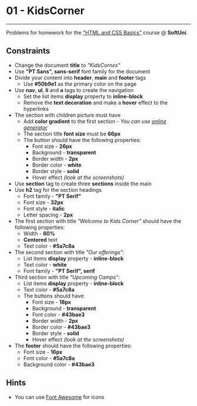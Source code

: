 # 01 - KidsCorner
------
Problems for homework for the [“HTML and CSS Basics”](#) course @ **SoftUni**.

## Constraints
* Change the document **title** to *"KidsCornes"*
* Use **"PT Sans", sans-serif** font family for the document
* Divide your content into **header**, **main** and **footer** tags
    * Use **#50b9e1** as the primary color on the page     
* Use **nav**, **ul**, **li** and **a** tags to create the navigation
    * Set the list items **display** property to **inline-block**
	* Remove the **text decoration** and make a **hover** effect to the hyperlinks  
* The section with children picture must have
    * Add **color gradient** to the first section - *You can use [online generator](https://mycolor.space/gradient)*
    * The section title **font size** must be **66px**
    * The button should have the following properties:
        * Font size - **26px**
        * Background - **transparent**
        * Border width - **2px**
        * Border color - **white**
        * Border style - **solid**
        * Hover effect *(look at the screenshots)*
* Use **section** tag to create three **sections** inside the main
* Use **h2** tag for the section headings
    * Font family - **"PT Serif"**
    * Font size - **32px**
    * Font style - **italic**
    * Letter spacing - **2px**
* The first section with title *"Welcome to Kids Corner"* should have the following properties:
	* Width - **60%** 
	* **Centered** text
	* Text color - **#5a7c8a**
* The second section with title *"Our offerings"*:
     * List items **display** property - **inline-block** 
	* Text color - **white**
	* Font family - **"PT Serif", serif**
* Third section with title *"Upcoming Camps"*:
    * List items **display** property - **inline-block** 
    * Text color - **#5a7c8a**
    * The buttons should have:
        * Font size - **18px**
        * Background - **transparent**
        * Font color - **#43bae3**
        * Border width - **2px**
        * Border color - **#43bae3**
        * Border style - **solid**
        * Hover effect *(look at the screenshots)*
* The **footer** should have the following properties:
    * Font size - **16px**
    * Font color - **#5a7c8a**
    * Background color - **#43bae3**    

## Hints
* You can use [Font Awesome](https://fontawesome.com/) for icons